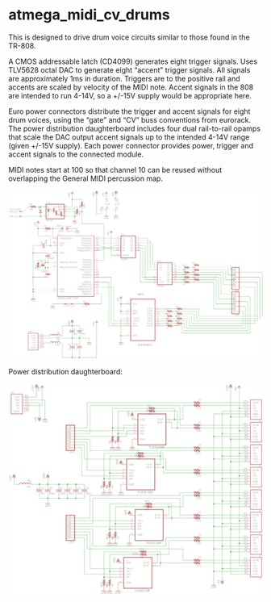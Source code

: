 atmega_midi_cv_drums
========================

This is designed to drive drum voice circuits similar to those found in the TR-808.

A CMOS addressable latch (CD4099) generates eight trigger signals. Uses TLV5628 octal DAC to generate eight “accent” trigger signals. All signals are approximately 1ms in duration. Triggers are to the positive rail and accents are scaled by velocity of the MIDI note. Accent signals in the 808 are intended to run 4-14V, so a +/-15V supply would be appropriate here.

Euro power connectors distribute the trigger and accent signals for eight drum voices, using the “gate” and “CV” buss conventions from eurorack. The power distribution daughterboard includes four dual rail-to-rail opamps that scale the DAC output accent signals up to the intended 4-14V range (given +/-15V supply). Each power connector provides power, trigger and accent signals to the connected module.

MIDI notes start at 100 so that channel 10 can be reused without overlapping the General MIDI percussion map.

![midi schematic](schemo.png)

Power distribution daughterboard:

![power distribution board](eagle/power_cv_distro.png)